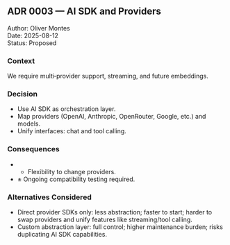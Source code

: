 ## ADR 0003 — AI SDK and Providers

Author: Oliver Montes  
Date: 2025-08-12  
Status: Proposed

### Context
We require multi‑provider support, streaming, and future embeddings.

### Decision
- Use AI SDK as orchestration layer.
- Map providers (OpenAI, Anthropic, OpenRouter, Google, etc.) and models.
- Unify interfaces: chat and tool calling.

### Consequences
- + Flexibility to change providers.
- ± Ongoing compatibility testing required.

### Alternatives Considered
- Direct provider SDKs only: less abstraction; faster to start; harder to swap providers and unify features like streaming/tool calling.
- Custom abstraction layer: full control; higher maintenance burden; risks duplicating AI SDK capabilities.


